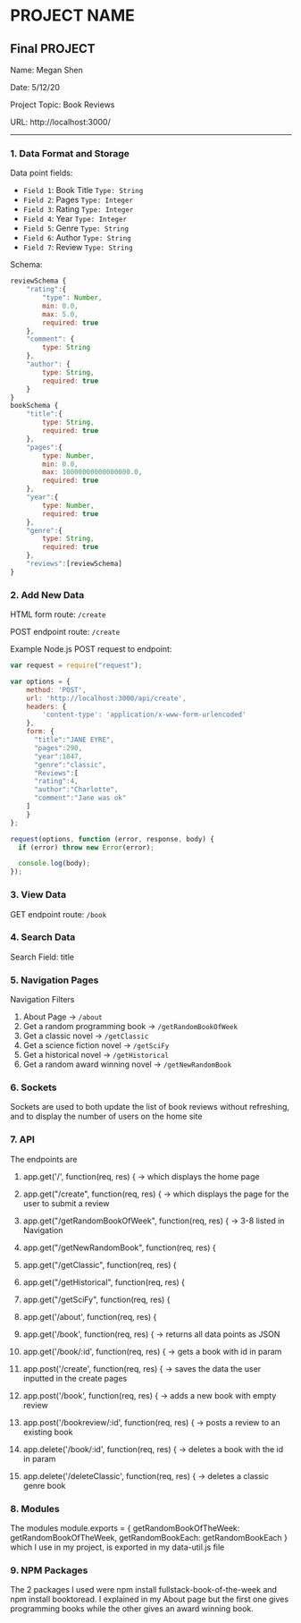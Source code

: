 
# PROJECT NAME
Final PROJECT
---

Name: Megan Shen

Date: 5/12/20

Project Topic: Book Reviews

URL: http://localhost:3000/

---


### 1. Data Format and Storage

Data point fields:
- `Field 1`: Book Title     `Type: String`
- `Field 2`: Pages          `Type: Integer`
- `Field 3`: Rating         `Type: Integer`
- `Field 4`: Year           `Type: Integer`
- `Field 5`: Genre          `Type: String`
- `Field 6`: Author         `Type: String`
- `Field 7`: Review         `Type: String`

Schema:
```javascript
reviewSchema {
    "rating":{
        "type": Number,
        min: 0.0,
        max: 5.0,
        required: true
    },
    "comment": {
        type: String
    },
    "author": {
        type: String,
        required: true
    }
}
bookSchema {
    "title":{
        type: String,
        required: true
    },
    "pages":{
        type: Number,
        min: 0.0,
        max: 10000000000000000.0,
        required: true
    },
    "year":{
        type: Number,
        required: true
    },
    "genre":{
        type: String,
        required: true
    },
    "reviews":[reviewSchema]
}

```

### 2. Add New Data

HTML form route: `/create`

POST endpoint route: `/create`

Example Node.js POST request to endpoint:
```javascript
var request = require("request");

var options = {
    method: 'POST',
    url: 'http://localhost:3000/api/create',
    headers: {
        'content-type': 'application/x-www-form-urlencoded'
    },
    form: {
      "title":"JANE EYRE",
      "pages":290,
      "year":1847,
      "genre":"classic",
      "Reviews":[
      "rating":4,
      "author":"Charlotte",
      "comment":"Jane was ok"
    ]
    }
};

request(options, function (error, response, body) {
  if (error) throw new Error(error);

  console.log(body);
});
```

### 3. View Data

GET endpoint route: `/book`

### 4. Search Data

Search Field: title

### 5. Navigation Pages

Navigation Filters
1. About Page -> `/about`
2. Get a random programming book -> `/getRandomBookOfWeek`
3. Get a classic novel -> `/getClassic`
4. Get a science fiction novel -> `/getSciFy`
5. Get a historical novel -> `/getHistorical`
6. Get a random award winning novel -> `/getNewRandomBook`

### 6. Sockets
Sockets are used to both update the list of book reviews without refreshing,
and to display the number of users on the home site

### 7. API
The endpoints are
1) app.get('/', function(req, res) {  ->      which displays the home page
2) app.get("/create", function(req, res) { -> which displays the page
                                              for the user to submit a review

3) app.get("/getRandomBookOfWeek", function(req, res) {  -> 3-8 listed in Navigation
4) app.get("/getNewRandomBook", function(req, res) {
5) app.get("/getClassic", function(req, res) {
6) app.get("/getHistorical", function(req, res) {
7) app.get("/getSciFy", function(req, res) {
8) app.get('/about', function(req, res) {

9) app.get('/book', function(req, res) { -> returns all data points as JSON
10) app.get('/book/:id', function(req, res) { -> gets a book with id in param

11) app.post('/create', function(req, res) {          -> saves the data the user inputted in the create pages
12) app.post('/book', function(req, res) {            -> adds a new book with empty review
13) app.post('/bookreview/:id', function(req, res) {  -> posts a review to an existing book
14) app.delete('/book/:id', function(req, res) {      -> deletes a book with the id in param
15) app.delete('/deleteClassic', function(req, res) { -> deletes a classic genre book

### 8. Modules
The modules
module.exports = {
    getRandomBookOfTheWeek: getRandomBookOfTheWeek,
    getRandomBookEach: getRandomBookEach
}
which I use in my project, is exported in my data-util.js file

### 9. NPM Packages
The 2 packages I used were npm install fullstack-book-of-the-week and npm install booktoread.
I explained in my About page but the first one gives programming books while the
other gives an award winning book.

